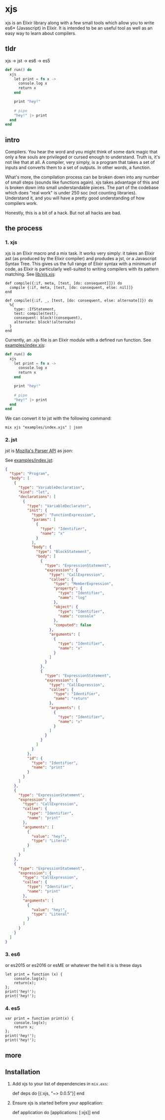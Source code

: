 # xjs 

xjs is an Elixir library along with a few small tools which allow you to write es6* (Javascript) in Elixir. It is intended to be an useful tool as well as an easy way to learn about compilers.

## tldr

xjs -> jst -> es6 -> es5 


```elixir
def run() do
  xjs
    let print = fn x ->
      console.log x
      return x
    end

    print "hey!"
     
    # pipe
    "hey!" |> print
  end
end
```

## intro

Compilers. You hear the word and you might think of some dark magic that only a few souls are privileged or cursed enough to understand. Truth is, it's not like that at all. A compiler, very simply, is a program that takes a set of inputs and converts them to a set of outputs. In other words, a function. 

What's more, the compilation process can be broken down into any number of small steps (sounds like functions again). xjs takes advantage of this and is broken down into small understandable pieces. The part of the codebase which does "real work" is under 250 soc (not counting libraries). Understand it, and you will have a pretty good understanding of how compilers work.

Honestly, this is a bit of a hack. But not all hacks are bad. 

## the process

### 1. xjs

xjs is an Elixir macro and a mix task. It works very simply: it takes an Elixir ast (as produced by the Elixir compiler) and produdes a jst, or a Javascript Syntax Tree. This gives us the full range of Elixir syntax with a minimum of code, as Elixir is particularly well-suited to writing compilers with its pattern matching. See [lib/xjs.xjs](../lib/xjs.xjs): 

```elioxir
def compile({:if, meta, [test, [do: consequent]]}) do
  compile {:if, meta, [test, [do: consequent, else: nil]]}
end

def compile({:if, _, [test, [do: consequent, else: alternate]]}) do
  %{
    type: :IfStatement,
    test: compile(test),
    consequent: block!(consequent),
    alternate: block!(alternate)
  }
end
```

Currently, an .xjs file is an Elixir module with a defined run function. See [examples/index.xjs](../examples/index.xjs): 

```elixir
def run() do
  xjs
    let print = fn x ->
      console.log x
      return x
    end

    print "hey!"
     
    # pipe
    "hey!" |> print
  end
end
```

We can convert it to jst with the following command:

```
mix xjs "examples/index.xjs" | json
```

### 2. jst

jst is [Mozilla's Parser API](https://developer.mozilla.org/en-US/docs/Mozilla/Projects/SpiderMonkey/Parser_API) as json: 

See [examples/index.jst](../examples/index.jst): 

```json
{
  "type": "Program",
  "body": [
    {
      "type": "VariableDeclaration",
      "kind": "let",
      "declarations": [
        {
          "type": "VariableDeclarator",
          "init": {
            "type": "FunctionExpression",
            "params": [
              {
                "type": "Identifier",
                "name": "x"
              }
            ],
            "body": {
              "type": "BlockStatement",
              "body": [
                {
                  "type": "ExpressionStatement",
                  "expression": {
                    "type": "CallExpression",
                    "callee": {
                      "type": "MemberExpression",
                      "property": {
                        "type": "Identifier",
                        "name": "log"
                      },
                      "object": {
                        "type": "Identifier",
                        "name": "console"
                      },
                      "computed": false
                    },
                    "arguments": [
                      {
                        "type": "Identifier",
                        "name": "x"
                      }
                    ]
                  }
                },
                {
                  "type": "ExpressionStatement",
                  "expression": {
                    "type": "CallExpression",
                    "callee": {
                      "type": "Identifier",
                      "name": "return"
                    },
                    "arguments": [
                      {
                        "type": "Identifier",
                        "name": "x"
                      }
                    ]
                  }
                }
              ]
            }
          },
          "id": {
            "type": "Identifier",
            "name": "print"
          }
        }
      ]
    },
    {
      "type": "ExpressionStatement",
      "expression": {
        "type": "CallExpression",
        "callee": {
          "type": "Identifier",
          "name": "print"
        },
        "arguments": [
          {
            "value": "hey!",
            "type": "Literal"
          }
        ]
      }
    },
    {
      "type": "ExpressionStatement",
      "expression": {
        "type": "CallExpression",
        "callee": {
          "type": "Identifier",
          "name": "print"
        },
        "arguments": [
          {
            "value": "hey!",
            "type": "Literal"
          }
        ]
      }
    }
  ]
}
```

### 3. es6

or es2015 or es2016 or esME or whatever the hell it is is these days

```jasvascript
let print = function (x) {
    console.log(x);
    return(x);
};
print('hey!');
print('hey!');
 ```

### 4. es5

```jasvascript
var print = function print(x) {
    console.log(x);
    return x;
};
print('hey!');
print('hey!');
```

## more

## Installation

  1. Add xjs to your list of dependencies in `mix.exs`:

        def deps do
          [{:xjs, "~> 0.0.5"}]
        end

  2. Ensure xjs is started before your application:

        def application do
          [applications: [:xjs]]
        end

